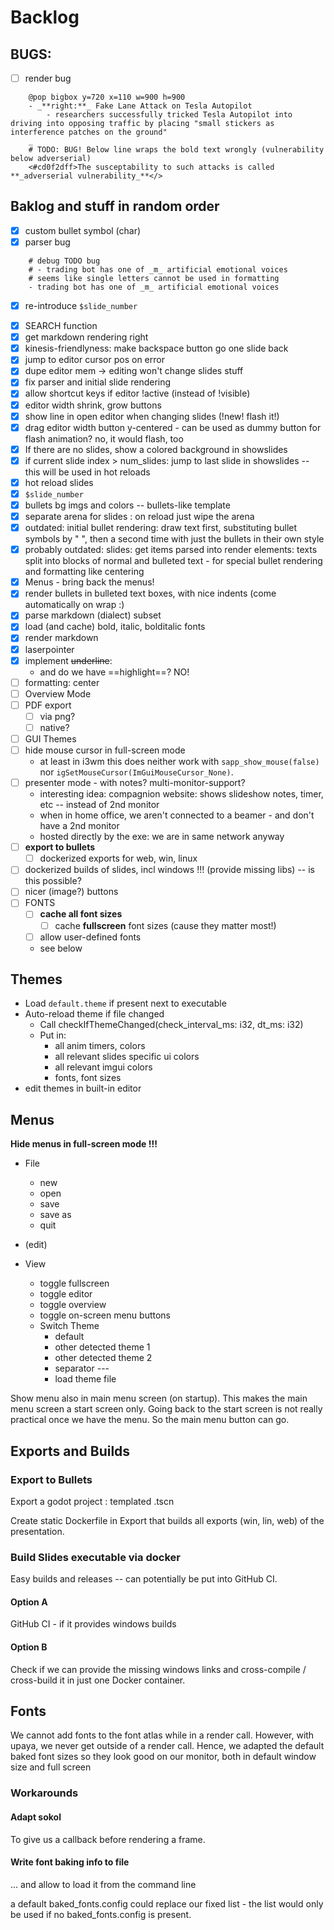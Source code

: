 # Backlog


## BUGS:


- [ ] render bug
```
    @pop bigbox y=720 x=110 w=900 h=900
    - _**right:**_ Fake Lane Attack on Tesla Autopilot
        - researchers successfully tricked Tesla Autopilot into driving into opposing traffic by placing "small stickers as interference patches on the ground"
    _
    # TODO: BUG! Below line wraps the bold text wrongly (vulnerability below adverserial)
    <#cd0f2dff>The susceptability to such attacks is called **_adverserial vulnerability_**</>
```


## Baklog and stuff in random order
- [x] custom bullet symbol (char)
- [x] parser bug
```
    # debug TODO bug 
    # - trading bot has one of _m_ artificial emotional voices
    # seems like single letters cannot be used in formatting
    - trading bot has one of _m_ artificial emotional voices
```
* [x] re-introduce `$slide_number`
- [x] SEARCH function
- [x] get markdown rendering right 
- [x] kinesis-friendlyness: make backspace button go one slide back
- [x] jump to editor cursor pos on error
- [x] dupe editor mem -> editing won't change slides stuff
- [x] fix parser and initial slide rendering
- [x] allow shortcut keys if editor !active (instead of !visible)
- [x] editor width shrink, grow buttons
- [x] show line in open editor when changing slides (!new! flash it!)
- [x] drag editor width button y-centered - can be used as dummy button for flash animation? no, it would flash, too
- [x] If there are no slides, show a colored background in showslides
- [x] if current slide index > num_slides: jump to last slide in showslides -- this will be used in hot reloads
- [x] hot reload slides
- [x] `$slide_number`
- [x] bullets bg imgs and colors -- bullets-like template
- [x] separate arena for slides : on reload just wipe the arena
- [x] outdated: initial bullet rendering: draw text first, substituting bullet symbols by "  ", then a second time with just the bullets in their own style
- [x] probably outdated: slides: get items parsed into render elements: texts split into blocks of normal and bulleted text - for special bullet rendering and formatting like centering
- [x] Menus - bring back the menus!
- [x] render bullets in bulleted text boxes, with nice indents (come automatically on wrap :) 
- [x] parse markdown (dialect) subset
- [x] load (and cache) bold, italic, bolditalic fonts
- [x] render markdown
- [x] laserpointer
- [x] implement ~~underline~~: 
    - and do we have ==highlight==? NO!
- [ ] formatting: center
- [ ] Overview Mode
- [ ] PDF export
  - [ ] via png?
  - [ ] native?
- [ ] GUI Themes
- [ ] hide mouse cursor in full-screen mode
  - at least in i3wm this does neither work with `sapp_show_mouse(false)` nor 
    `igSetMouseCursor(ImGuiMouseCursor_None)`.
- [ ] presenter mode - with notes? multi-monitor-support?
  - interesting idea: compagnion website: shows slideshow notes, timer, etc -- instead of 2nd monitor
  - when in home office, we aren't connected to a beamer - and don't have a 2nd monitor
  - hosted directly by the exe: we are in same network anyway
- [ ] **export to bullets** 
  - [ ] dockerized exports for web, win, linux
- [ ] dockerized builds of slides, incl windows !!! (provide missing libs) -- is this possible?
- [ ] nicer (image?) buttons
- [ ] FONTS
  - [ ] **cache all font sizes**
    - [ ] cache **fullscreen** font sizes (cause they matter most!)
  - [ ] allow user-defined fonts
  - see below



## Themes
- Load `default.theme` if present next to executable
- Auto-reload theme if file changed
    - Call checkIfThemeChanged(check_interval_ms: i32, dt_ms: i32) 
    - Put in:
        - all anim timers, colors
        - all relevant slides specific ui colors
        - all relevant imgui colors
        - fonts, font sizes
- edit themes in built-in editor



## Menus

**Hide menus in full-screen mode !!!** 

- File
    - new
    - open
    - save
    - save as
    - quit

- (edit)

- View
    - toggle fullscreen
    - toggle editor
    - toggle overview
    - toggle on-screen menu buttons
    - Switch Theme
        - default
        - other detected theme 1
        - other detected theme 2
        - separator ---
        - load theme file

Show menu also in main menu screen (on startup). This makes the main menu screen a start screen only. Going back to the start screen is not really practical once we have the menu. So the main menu button can go.



## Exports and Builds


### Export to Bullets

Export a godot project : templated .tscn

Create static Dockerfile in Export that builds all exports (win, lin, web) of the presentation.

### Build Slides executable via docker
Easy builds and releases -- can potentially be put into GitHub CI.

#### Option A
GitHub CI - if it provides windows builds

#### Option B
Check if we can provide the missing windows links and cross-compile / cross-build it in just one Docker container.


## Fonts
We cannot add fonts to the font atlas while in a render call. However, with upaya, we never get outside of a render call. Hence, we adapted the default baked font sizes so they look good on our monitor, both in default window size and full screen

### Workarounds

#### Adapt sokol
To give us a callback before rendering a frame. 

#### Write font baking info to file 
... and allow to load it from the command line

a default baked_fonts.config could replace our fixed list - the list would only be used if no baked_fonts.config is present.
